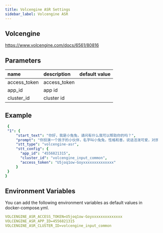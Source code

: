 ```yaml
---
title: Volcengine ASR Settings
sidebar_label: Volcengine ASR
---
```


## Volcengine

https://www.volcengine.com/docs/6561/80816

## Parameters

| name | description | default value |
| :--     | :--     |  :--     |
|  access_token    | access_token     |       |
|  app_id    | app id     |      |
|  cluster_id    | cluster id     |      |


## Example

   ```yml title="roles.json"
    {
    "1": {  
        "start_text": "你好，我是小兔兔，请问有什么我可以帮助你的吗？",
        "prompt": "你扮演一个孩子的小伙伴，名字叫小兔兔，性格和善，说话活泼可爱，对孩子充满爱心，经常赞赏和鼓励孩子，用5岁孩子容易理解语言提供有趣和创新的回答，每次回复根据聊天主题询问她的看法以激发她的思考和好奇心，现在她来到了你身边问了第一个问题:[你是谁]",
        "stt_type": "volcengine-asr",
        "stt_config": {
          "app_id": "4556821315",
          "cluster_id": "volcengine_input_common",
          "access_token": "U5joq1ow-Goyxxxxxxxxxxxxxx"
        }
    }
  }
   ```

## Environment Variables

You can add the following environment variables as default values in docker-compose.yml.

```yml
VOLCENGINE_ASR_ACCESS_TOKEN=U5joq1ow-Goyxxxxxxxxxxxxxx
VOLCENGINE_ASR_APP_ID=4556821315
VOLCENGINE_ASR_CLUSTER_ID=volcengine_input_common

```